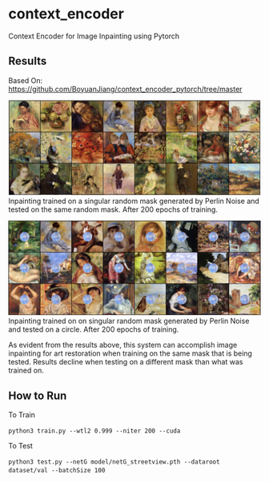 # context_encoder
Context Encoder for Image Inpainting using Pytorch

## Results
Based On: https://github.com/BoyuanJiang/context_encoder_pytorch/tree/master


![Same Masks](single_mask.png)
Inpainting trained on a singular random mask generated by Perlin Noise and tested on the same random mask. After 200 epochs of training. 


![Different Masks](diff_masks.png)
Inpainting trained on on singular random mask generated by Perlin Noise and tested on a circle. After 200 epochs of training. 

As evident from the results above, this system can accomplish image inpainting for art restoration when training on the same mask that is being tested. Results decline when testing on a different mask than what was trained on. 

## How to Run
To Train

`python3 train.py --wtl2 0.999 --niter 200 --cuda`

To Test 

`python3 test.py --netG model/netG_streetview.pth --dataroot dataset/val --batchSize 100`
